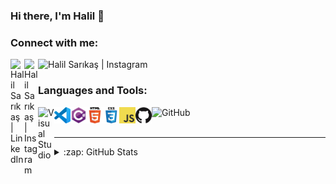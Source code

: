 ### Hi there, I'm Halil  👋 
### Connect with me:
[<img align="left" alt="Halil Sarıkaş | LinkedIn" width="22px" src="https://cdn.jsdelivr.net/npm/simple-icons@v3/icons/linkedin.svg" />](https://www.linkedin.com/in/halil-sar%C4%B1ka%C5%9F-182a6a216/)
[<img align="left" alt="Halil Sarıkaş | Instagram" width="22px" src="https://cdn.jsdelivr.net/npm/simple-icons@v3/icons/instagram.svg" />](https://www.instagram.com/midnight.person/)
[<img align="left" alt="Halil Sarıkaş | Instagram" height="22px" src="https://halilsarikas.com/Assets/images/mail.png" />](mailto:contact@halilsarikas.com?Subject=Merhaba)

<br />

### Languages and Tools:
[<img align="left" alt="Visual Studio" width="26px" src="https://cdn.worldvectorlogo.com/logos/visual-studio-2013.svg" />](https://github.com/HalilSarikas)
[<img align="left" alt="Visual Studio Code" width="26px" src="https://raw.githubusercontent.com/github/explore/80688e429a7d4ef2fca1e82350fe8e3517d3494d/topics/visual-studio-code/visual-studio-code.png" />](https://github.com/HalilSarikas)
[<img align="left" alt="C#" width="26px" src="https://raw.githubusercontent.com/izumin5210/emojipack-for-devicon/master/png/csharp.png" />](https://github.com/HalilSarikas)
[<img align="left" alt="HTML5" width="26px" src="https://raw.githubusercontent.com/github/explore/80688e429a7d4ef2fca1e82350fe8e3517d3494d/topics/html/html.png" />](https://github.com/HalilSarikas)
[<img align="left" alt="CSS3" width="26px" src="https://raw.githubusercontent.com/github/explore/80688e429a7d4ef2fca1e82350fe8e3517d3494d/topics/css/css.png" />](https://github.com/HalilSarikas)
[<img align="left" alt="JavaScript" width="26px" src="https://raw.githubusercontent.com/github/explore/80688e429a7d4ef2fca1e82350fe8e3517d3494d/topics/javascript/javascript.png" />](https://github.com/HalilSarikas)
[<img align="left" alt="GitHub" width="26px" src="https://raw.githubusercontent.com/github/explore/78df643247d429f6cc873026c0622819ad797942/topics/github/github.png" />](https://github.com/HalilSarikas)
[<img align="left" alt="GitHub" height="26" src="https://camo.githubusercontent.com/2fd20815f3b0a17768b1ee8429517c9f2e6ad5943681fbf09b8afed5fc72e306/68747470733a2f2f677265656e7769726569742e636f6d2f77702d636f6e74656e742f75706c6f6164732f323031332f30352f73716c2d7365727665722d65787072657373312e706e67" />](https://github.com/HalilSarikas)


<br />
<br />

---

</details>

<details>
  <summary>:zap: GitHub Stats</summary>

  <img align="left" alt="codeSTACKr's GitHub Stats" src="https://github-readme-stats.vercel.app/api?username=halilsarikas&count_private=true&show_icons=true&theme=radical&hide_rank=false" />

</details>
